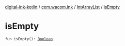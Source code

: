 [digital-ink-kotlin](../../index.md) / [com.wacom.ink](../index.md) / [IntArrayList](index.md) / [isEmpty](./is-empty.md)

# isEmpty

`fun isEmpty(): `[`Boolean`](https://kotlinlang.org/api/latest/jvm/stdlib/kotlin/-boolean/index.html)